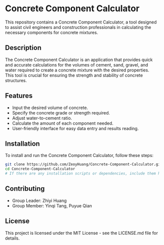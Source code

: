 # Concrete Component Calculator

This repository contains a Concrete Component Calculator, a tool designed to assist civil engineers and construction professionals in calculating the necessary components for concrete mixtures.

## Description

The Concrete Component Calculator is an application that provides quick and accurate calculations for the volumes of cement, sand, gravel, and water required to create a concrete mixture with the desired properties. This tool is crucial for ensuring the strength and stability of concrete structures.

## Features

- Input the desired volume of concrete.
- Specify the concrete grade or strength required.
- Adjust water-to-cement ratio.
- Calculate the amount of each component needed.
- User-friendly interface for easy data entry and results reading.

## Installation

To install and run the Concrete Component Calculator, follow these steps:

```bash
git clone https://github.com/ZeoyHuang/Concrete-Component-Calculator.git
cd Concrete-Component-Calculator
# If there are any installation scripts or dependencies, include them here
```

## Contributing

- Group Leader: Zhiyi Huang
- Group Member: Yinqi Tang, Puyue Qian

## License

This project is licensed under the MIT License - see the LICENSE.md file for details.
